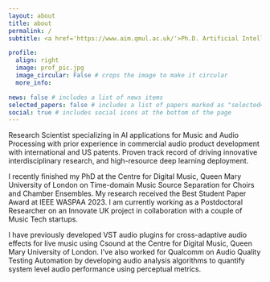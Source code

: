 ```yaml
---
layout: about
title: about
permalink: /
subtitle: <a href='https://www.aim.qmul.ac.uk/'>Ph.D. Artificial Intelligence and Music</a>

profile:
  align: right
  image: prof_pic.jpg
  image_circular: False # crops the image to make it circular
  more_info: 

news: false # includes a list of news items
selected_papers: false # includes a list of papers marked as "selected={true}"
social: true # includes social icons at the bottom of the page
---
```


Research Scientist specializing in AI applications for Music and Audio Processing with prior experience
in commercial audio product development with international and US patents. Proven track record of
driving innovative interdisciplinary research, and high-resource deep learning deployment.

I recently finished my PhD at the Centre for Digital Music, Queen Mary University of London on Time-domain Music Source Separation for Choirs and Chamber Ensembles. My research received the Best Student Paper Award at IEEE WASPAA 2023. I am currently working as a Postdoctoral Researcher on an Innovate UK project in collaboration with a couple of Music Tech startups.

I have previously developed VST audio plugins for cross-adaptive audio effects for live music using Csound at the Centre for Digital Music, Queen Mary University of London. I've also worked for Qualcomm on Audio Quality Testing Automation by developing audio analysis algorithms to quantify system level audio performance using perceptual metrics.
